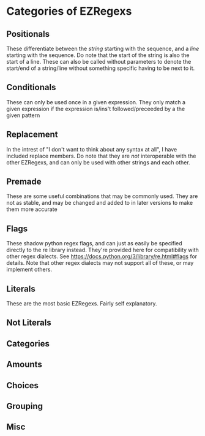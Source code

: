 # Categories of EZRegexs

## Positionals
These differentiate between the *string* starting with the sequence, and a *line* starting with the sequence. Do note that the start of the string is also the start of a line. These can also be called without parameters to denote the start/end of a string/line without something specific having to be next to it.

## Conditionals
These can only be used once in a given expression. They only match a given expression if the expression is/ins't
followed/preceeded by a the given pattern

## Replacement
In the intrest of "I don't want to think about any syntax at all", I have included replace members. Do note that they are *not* interoperable with the other EZRegexs, and can only be used with other strings and each other.

## Premade
These are some useful combinations that may be commonly used. They are not as stable, and may be changed and added to in later versions to make them more accurate

## Flags
These shadow python regex flags, and can just as easily be specified directly to the re library instead. They're provided here for compatibility with other regex dialects. See https://docs.python.org/3/library/re.html#flags for details. Note that other regex dialects may not support all of these, or may implement others.

## Literals
These are the most basic EZRegexs. Fairly self explanatory.

## Not Literals
## Categories
## Amounts
## Choices
## Grouping
## Misc